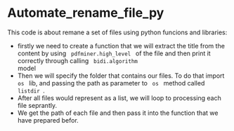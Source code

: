 # Automate_rename_file_py

This code is about remane a set of files using python funcions and  libraries:
- firstly we need to create a function that we will  extract the title from the content by using <code> pdfminer.high_level </code> of the file and then print it correctly  through calling <code> bidi.algorithm </code> model 
- Then we will specify the folder that contains our files. To do that import  <code> os </code> lib, and passing the path as parameter to <code> os </code> method called <code> listdir </code>.
- After all files would represent as a list, we will loop to processing each file seprantly.
- We get the path of each file and then pass it into the function that we have prepared befor.
  
